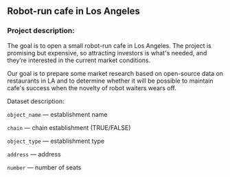 ## Robot-run cafe in Los Angeles
### Project description:

The goal is to open a small robot-run cafe in Los Angeles. The project is promising but expensive, so attracting investors is what's needed, and they’re interested in the current market conditions.

Our goal is to prepare some market research based on open-source data on restaurants in LA and to determine whether it will be possible to maintain cafe's success when the novelty of robot waiters wears off.

Dataset description:

`object_name` — establishment name

`chain` — chain establishment (TRUE/FALSE)

`object_type` — establishment type

`address` — address

`number` — number of seats